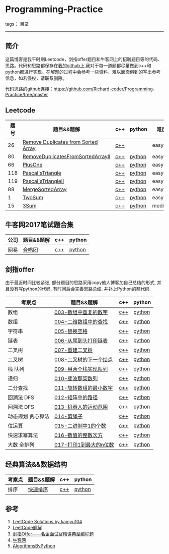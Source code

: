 # Programming-Practice

tags： 目录

---
## 简介
这篇博客是我平时刷Leetcode，剑指offer题目和牛客网上的招聘题目等的代码、思路。代码和思路都保存在[我的github](https://github.com/Richard-coder/Programming-Practice/tree/master)上,我对于每一道题都尽量做到c++和python都进行实现。在解题的过程中会参考一些资料，难以面面俱到的写出参考信息，如若侵权，请联系删除。

代码思路的github连接：https://github.com/Richard-coder/Programming-Practice/tree/master
## Leetcode
| 题号 | 题目&&题解 | c++ | python | 难度|
| ---- | ---- | ---- | ---- | ---- |
| 26 | [Remove Duplicates from Sorted Array](./Leetcode/array/RemoveDuplicatesFromSortedArray/readme.md) | [c++](./Leetcode/array/RemoveDuplicatesFromSortedArray/src/cpp/RemoveDuplicatesFromSortedArray.cpp) |  | easy |
| 80 | [RemoveDuplicatesFromSortedArrayII](./Leetcode/array/RemoveDuplicatesFromSortedArrayII/readme.md) | [c++](./Leetcode/array/RemoveDuplicatesFromSortedArrayII/src/cpp/RemoveDuplicatesFromSortedArrayII.cpp) | [python](./Leetcode/array/RemoveDuplicatesFromSortedArrayII/src/python/RemoveDuplicatesFromSortedArrayII.py) | easy |
| 66 | [PlusOne](./Leetcode/array/PlusOne/readme.md) | [c++](./Leetcode/array/PlusOne/src/cpp/PlusOne.cpp) | [python](./Leetcode/array/PlusOne/src/python/PlusOne.py) | easy |
| 118 | [Pascal'sTriangle](./Leetcode/array/Pascal'sTriangle/readme.md) | [c++](./Leetcode/array/Pascal'sTriangle/src/cpp/Pascal'sTriangle.cpp) | [python](./Leetcode/array/Pascal'sTriangle/src/python/Pascal'sTriangle.py) | easy |
| 119 | [Pascal'sTriangleII](./Leetcode/array/Pascal'sTriangleII/readme.md) | [c++](./Leetcode/array/Pascal'sTriangleII/src/cpp/Pascal'sTriangleII.cpp) | [python](./Leetcode/array/Pascal'sTriangleII/src/python/Pascal'sTriangleII.py) | easy |
| 88 | [MergeSortedArray](./Leetcode/array/MergeSortedArray/readme.md) | [c++](./Leetcode/array/MergeSortedArray/src/cpp/MergeSortedArray.cpp) | [python](./Leetcode/array/MergeSortedArray/src/python/MergeSortedArray.py) | easy |
| 1 | [TwoSum](./Leetcode/array/TwoSum/readme.md) | [c++](./Leetcode/array/TwoSum/src/cpp/TwoSum.cpp) | [python](./Leetcode/array/TwoSum/src/python/TwoSum.py) | easy |
| 15 | [3Sum](./Leetcode/array/3Sum/readme.md) | [c++](./Leetcode/array/3Sum/src/cpp/3Sum.cpp) | [python](./Leetcode/array/3Sum/src/python/3Sum.py) | medium |

## 牛客网2017笔试题合集

| 公司 | 题目&&题解 | c++ | python |
| ---- | ---- | ---- | ---- |
| 网易 | [合唱团](./牛客网2017笔试题合集/合唱团/readme.md) | [c++](./牛客网2017笔试题合集/合唱团/src/cpp/合唱团.cpp) | [python](./牛客网2017笔试题合集/合唱团/src/python/合唱团.py) |

## 剑指offer

由于最近时间比较紧张, 部分题目的思路采用copy他人博客加自己总结的形式, 并且没有写python的代码, 有时间后会完善思路总结, 并补上Python的额代码.

| 考察点 | 题目&&题解 | c++ | python |
| ---- | ---- | ---- | ---- |
| 数组 | [003-数组中重复的数字](./剑指offer/003-数组中重复的数字/readme.md) | [c++](./剑指offer/003-数组中重复的数字/src/cpp/003-数组中重复的数字.cpp) |[python](./剑指offer/003-数组中重复的数字/src/python/003-数组中重复的数字.py) |
| 数组 | [004-二维数组中的查找](./剑指offer/004-二维数组中的查找/readme.md) | [c++](./剑指offer/004-二维数组中的查找/src/cpp/004-二维数组中的查找.cpp) | [python](./剑指offer/003-二维数组中的查找/src/python/004-二维数组中的查找.py) |
| 字符串 | [005-替换空格](./剑指offer/005-替换空格/readme.md) | [c++](./剑指offer/005-替换空格/src/cpp/005-替换空格.cpp) | [python](./剑指offer/005-替换空格/src/python/005-替换空格.py) |
| 链表 | [006-从尾到头打印链表](./剑指offer/006-从尾到头打印链表/readme.md) | [c++](./剑指offer/006-从尾到头打印链表/src/cpp/006-从尾到头打印链表.cpp) | [python](./剑指offer/006-从尾到头打印链表/src/python/006-从尾到头打印链表.py) |
| 二叉树 | [007-重建二叉树](./剑指offer/006-重建二叉树/readme.md) | [c++](./剑指offer/007-重建二叉树/src/cpp/007-重建二叉树.cpp) | [python](./剑指offer/007-重建二叉树/src/python/007-重建二叉树.py) |
| 二叉树 | [008-二叉树的下一个结点](./剑指offer/008-二叉树的下一个结点/readme.md) | [c++](./剑指offer/008-二叉树的下一个结点/src/cpp/008-二叉树的下一个结点.cpp) | [python](./剑指offer/008-二叉树的下一个结点/src/python/008-二叉树的下一个结点.py) |
| 栈 队列 | [009-用两个栈实现队列](./剑指offer/009-用两个栈实现队列/readme.md) | [c++](./剑指offer/009-用两个栈实现队列/src/cpp/009-用两个栈实现队列.cpp) | [python](./剑指offer/009-用两个栈实现队列/src/python/009-用两个栈实现队列.py) |
| 递归 | [010-斐波那契数列](./剑指offer/010-斐波那契数列/readme.md) | [c++](./剑指offer/010-斐波那契数列/src/cpp/010-斐波那契数列.cpp) | [python](./剑指offer/010-斐波那契数列/src/python/010-斐波那契数列.py) |
| 二分查找 | [011-旋转数组的最小数字](./剑指offer/011-旋转数组的最小数字/readme.md) | [c++](./剑指offer/011-旋转数组的最小数字/src/cpp/011-旋转数组的最小数字.cpp) | [python](./剑指offer/011-旋转数组的最小数字/src/python/011-旋转数组的最小数字.py) |
| 回溯法 DFS | [012-矩阵中的路径](./剑指offer/012-矩阵中的路径/readme.md) | [c++](./剑指offer/012-矩阵中的路径/src/cpp/012-矩阵中的路径.cpp) | [python](./剑指offer/012-矩阵中的路径/src/python/012-矩阵中的路径.py) |
| 回溯法 DFS | [013-机器人的运动范围](./剑指offer/013-机器人的运动范围/readme.md) | [c++](./剑指offer/013-机器人的运动范围/src/cpp/013-机器人的运动范围.cpp) | [python](./剑指offer/013-机器人的运动范围/src/python/013-机器人的运动范围.py) |
| 动态规划 贪心算法 | [014-剪绳子](./剑指offer/014-剪绳子/readme.md) | [c++](./剑指offer/014-剪绳子/src/cpp/014-剪绳子.cpp) | [python](./剑指offer/014-剪绳子/src/python/014-剪绳子.py) |
| 位运算 | [015-二进制中1的个数](./剑指offer/015-二进制中1的个数/readme.md) | [c++](./剑指offer/015-二进制中1的个数/src/cpp/015-二进制中1的个数.cpp) | [python](./剑指offer/015-二进制中1的个数/src/python/015-二进制中1的个数.py) |
| 快速求幂算法 | [016-数值的整数次方](./剑指offer/016-数值的整数次方/readme.md) | [c++](./剑指offer/016-数值的整数次方/src/cpp/016-数值的整数次方.cpp) | [python](./剑指offer/016-数值的整数次方/src/python/016-数值的整数次方.py) |
| 大数 全排列 | [017-打印1到最大的n位数](./剑指offer/017-打印1到最大的n位数/readme.md) | [c++](./剑指offer/017-打印1到最大的n位数/src/cpp/017-打印1到最大的n位数.cpp) | [python](./剑指offer/017-打印1到最大的n位数/src/python/017-打印1到最大的n位数.py) |

## 经典算法&&数据结构

| 考察点 | 题目&&题解 | c++ | python |
| ---- | ---- | ---- | ---- |
| 排序 | [快速排序](./经典算法&&数据结构/快速排序/readme.md) | [c++](./经典算法&&数据结构/快速排序/src/cpp/快速排序.cpp) | [python](./经典算法&&数据结构/快速排序/src/python/快速排序.py) |



## 参考

 1. [LeetCode Solutions by kamyu104](https://github.com/kamyu104/LeetCode#array)
 2. [LeetCode题解](https://github.com/soulmachine/leetcode) 
 3. [剑指Offer——名企面试官精讲典型编程题](https://github.com/gatieme/CodingInterviews)
 4. [牛客网](https://www.nowcoder.com/9087476)
 5. [AlgorithmsByPython](https://github.com/Jack-Lee-Hiter/AlgorithmsByPython)
